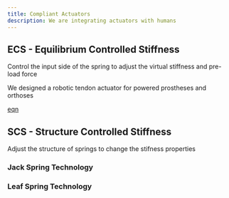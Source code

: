 ```yaml
---
title: Compliant Actuators
description: We are integrating actuators with humans
---
```


## ECS - Equilibrium Controlled Stiffness

Control the input side of the spring to adjust the virtual stiffness and pre-load force

We designed a robotic tendon actuator for powered prostheses and orthoses

[eqn](ecs.png)

## SCS - Structure Controlled Stiffness

Adjust the structure of springs to change the stifness properties

### Jack Spring Technology

### Leaf Spring Technology
